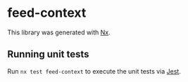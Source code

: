 # feed-context

This library was generated with [Nx](https://nx.dev).

## Running unit tests

Run `nx test feed-context` to execute the unit tests via [Jest](https://jestjs.io).

